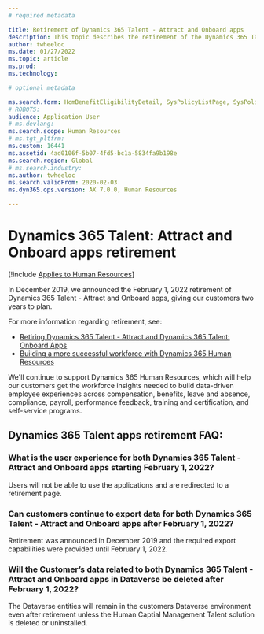 ```yaml
---
# required metadata

title: Retirement of Dynamics 365 Talent - Attract and Onboard apps
description: This topic describes the retirement of the Dynamics 365 Talent - Attract and Onboard apps 
author: twheeloc
ms.date: 01/27/2022
ms.topic: article
ms.prod: 
ms.technology: 

# optional metadata

ms.search.form: HcmBenefitEligibilityDetail, SysPolicyListPage, SysPolicySourceDocumentRuleType, BenefitWorkspace, HcmBenefitSummaryPart
# ROBOTS: 
audience: Application User
# ms.devlang: 
ms.search.scope: Human Resources
# ms.tgt_pltfrm: 
ms.custom: 16441
ms.assetid: 4ad0106f-5b07-4fd5-bc1a-5834fa9b198e
ms.search.region: Global
# ms.search.industry: 
ms.author: twheeloc
ms.search.validFrom: 2020-02-03
ms.dyn365.ops.version: AX 7.0.0, Human Resources

---
```


# Dynamics 365 Talent: Attract and Onboard apps retirement

[!include [Applies to Human Resources](../includes/applies-to-hr.md)]

In December 2019, we announced the February 1, 2022 retirement of Dynamics 365 Talent - Attract and Onboard apps, giving our customers two years to plan.

For more information regarding retirement, see:
 - [Retiring Dynamics 365 Talent - Attract and Dynamics 365 Talent: Onboard Apps](https://community.dynamics.com/365/humanresources/b/dynamics365forhumanresources/posts/retiring-dynamics-365-talent-attract-and-onboard-apps)
 - [Building a more successful workforce with Dynamics 365 Human Resources](https://cloudblogs.microsoft.com/dynamics365/bdm/2019/12/06/building-a-more-successful-workforce-with-dynamics-365-human-resources)

We'll continue to support Dynamics 365 Human Resources, which will help our customers get the workforce insights needed to build data-driven employee experiences across 
compensation, benefits, leave and absence, compliance, payroll, performance feedback, training and certification, and self-service programs.

## Dynamics 365 Talent apps retirement FAQ:

###	What is the user experience for both Dynamics 365 Talent - Attract and Onboard apps starting February 1, 2022?

Users will not be able to use the applications and are redirected to a retirement page.

### Can customers continue to export data for both Dynamics 365 Talent - Attract and Onboard apps after February 1, 2022?
  
Retirement was announced in December 2019 and the required export capabilities were provided until February 1, 2022. 

### Will the Customer’s data related to both Dynamics 365 Talent - Attract and Onboard apps in Dataverse be deleted after February 1, 2022?

The Dataverse entities will remain in the customers Dataverse environment even after retirement unless the Human Captial Management Talent solution is deleted or uninstalled.





